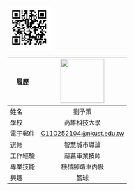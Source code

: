 <img src="https://github.com/Yuceric/Yuceric/blob/main/001.png" width=100 height=100/>


|      履歷        |<img src="https://www.msbattery.com.tw/image/cache/data/20201231091808-600x400.jpg" width=100 height=100/>|
| ---------------- |:-----------------------------:|
| 姓名             | 劉予策                  |
| 學校             | 高雄科技大學                  |
| 電子郵件         | C110252104@nkust.edu.tw          |
| 選修             | 智慧城市導論                  |
| 工作經驗         | 薪菖車業技師                     |
| 專業技能         | 機械腳踏車丙級                |
| 興趣            | 籃球                         | 
